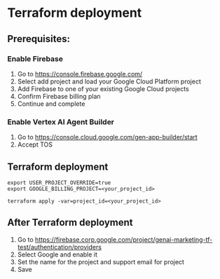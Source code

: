 # Terraform deployment

## Prerequisites:

### Enable Firebase

1. Go to https://console.firebase.google.com/
2. Select add project and load your Google Cloud Platform project
3. Add Firebase to one of your existing Google Cloud projects
4. Confirm Firebase billing plan
5. Continue and complete

### Enable Vertex AI Agent Builder
1. Go to https://console.cloud.google.com/gen-app-builder/start
2. Accept TOS


## Terraform deployment
```
export USER_PROJECT_OVERRIDE=true
export GOOGLE_BILLING_PROJECT=<your_project_id>

terraform apply -var=project_id=<your_project_id>
```


## After Terraform deployment
1. Go to https://firebase.corp.google.com/project/genai-marketing-tf-test/authentication/providers
2. Select Google and enable it
3. Set the name for the project and support email for project
4. Save
